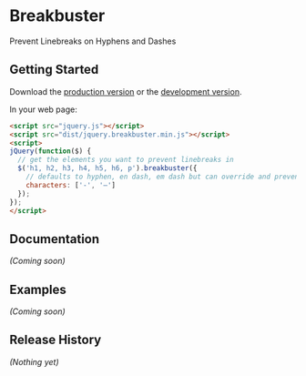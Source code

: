 # Breakbuster

Prevent Linebreaks on Hyphens and Dashes

## Getting Started
Download the [production version][min] or the [development version][max].

[min]: https://raw.github.com/shaekuronen/jquery-break-buster/master/dist/jquery.breakbuster.min.js
[max]: https://raw.github.com/shaekuronen/jquery-break-buster/master/dist/jquery.breakbuster.js

In your web page:

```html
<script src="jquery.js"></script>
<script src="dist/jquery.breakbuster.min.js"></script>
<script>
jQuery(function($) {
  // get the elements you want to prevent linebreaks in
  $('h1, h2, h3, h4, h5, h6, p').breakbuster({
    // defaults to hyphen, en dash, em dash but can override and prevent break on any character
    characters: ['-', '–']
  });
});
</script>
```

## Documentation
_(Coming soon)_

## Examples
_(Coming soon)_

## Release History
_(Nothing yet)_
